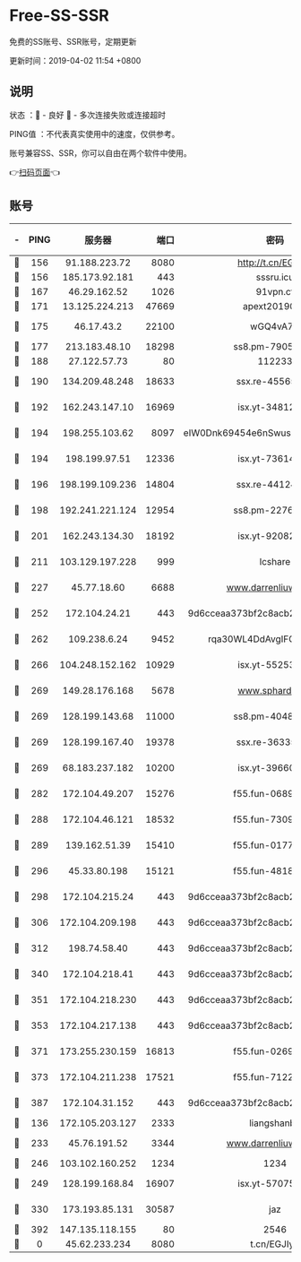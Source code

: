 # Free-SS-SSR

免费的SS账号、SSR账号，定期更新

更新时间：2019-04-02 11:54 +0800

## 说明

状态     ：🙂 - 良好 🙁 - 多次连接失败或连接超时

PING值   ：不代表真实使用中的速度，仅供参考。

账号兼容SS、SSR，你可以自由在两个软件中使用。

👉[扫码页面](https://liesauer.github.io/Free-SS-SSR/)👈

## 账号

|-|PING|服务器|端口|密码|加密方式|区域|
|:----:|:----:|:-----:|-----:|:----:|:----:|:----:|
|🙂|156|91.188.223.72|8080|http://t.cn/EGJIyrl|rc4-md5|RU|
|🙂|156|185.173.92.181|443|sssru.icu|rc4-md5|RU|
|🙂|167|46.29.162.52|1026|91vpn.cf|rc4-md5|RU|
|🙂|171|13.125.224.213|47669|apext2019001|chacha20|KR|
|🙂|175|46.17.43.2|22100|wGQ4vA7D|aes-256-gcm|RU|
|🙂|177|213.183.48.10|18298|ss8.pm-79052451|rc4-md5|RU|
|🙂|188|27.122.57.73|80|112233|chacha20|HK|
|🙂|190|134.209.48.248|18633|ssx.re-45565210|aes-256-cfb|US|
|🙂|192|162.243.147.10|16969|isx.yt-34812423|aes-256-cfb|US|
|🙂|194|198.255.103.62|8097|eIW0Dnk69454e6nSwuspv9DmS201tQ0D|aes-256-cfb|US|
|🙂|194|198.199.97.51|12336|isx.yt-73614806|aes-256-cfb|US|
|🙂|196|198.199.109.236|14804|ssx.re-44124344|aes-256-cfb|US|
|🙂|198|192.241.221.124|12954|ss8.pm-22766705|aes-256-cfb|US|
|🙂|201|162.243.134.30|18192|isx.yt-92082947|aes-256-cfb|US|
|🙂|211|103.129.197.228|999|lcshare|aes-256-cfb|US|
|🙂|227|45.77.18.60|6688|www.darrenliuwei.com|aes-256-cfb|JP|
|🙂|252|172.104.24.21|443|9d6cceaa373bf2c8acb22e60b6a58be6|aes-256-cfb|US|
|🙂|262|109.238.6.24|9452|rqa30WL4DdAvgIFG6Fs3znzTa|aes-256-cfb|FR|
|🙂|266|104.248.152.162|10929|isx.yt-55253317|aes-256-cfb|SG|
|🙂|269|149.28.176.168|5678|www.sphard.com|aes-256-cfb|SG|
|🙂|269|128.199.143.68|11000|ss8.pm-40482741|aes-256-cfb|SG|
|🙂|269|128.199.167.40|19378|ssx.re-36335302|aes-256-cfb|SG|
|🙂|269|68.183.237.182|10200|isx.yt-39660220|aes-256-cfb|SG|
|🙂|282|172.104.49.207|15276|f55.fun-06892021|aes-256-cfb|SG|
|🙂|288|172.104.46.121|18532|f55.fun-73091809|aes-256-cfb|SG|
|🙂|289|139.162.51.39|15410|f55.fun-01775973|aes-256-cfb|SG|
|🙂|296|45.33.80.198|15121|f55.fun-48185620|aes-256-cfb|US|
|🙂|298|172.104.215.24|443|9d6cceaa373bf2c8acb22e60b6a58be6|aes-256-cfb|US|
|🙂|306|172.104.209.198|443|9d6cceaa373bf2c8acb22e60b6a58be6|aes-256-cfb|US|
|🙂|312|198.74.58.40|443|9d6cceaa373bf2c8acb22e60b6a58be6|aes-256-cfb|US|
|🙂|340|172.104.218.41|443|9d6cceaa373bf2c8acb22e60b6a58be6|aes-256-cfb|US|
|🙂|351|172.104.218.230|443|9d6cceaa373bf2c8acb22e60b6a58be6|aes-256-cfb|US|
|🙂|353|172.104.217.138|443|9d6cceaa373bf2c8acb22e60b6a58be6|aes-256-cfb|US|
|🙂|371|173.255.230.159|16813|f55.fun-02691027|aes-256-cfb|US|
|🙂|373|172.104.211.238|17521|f55.fun-71226377|aes-256-cfb|US|
|🙂|387|172.104.31.152|443|9d6cceaa373bf2c8acb22e60b6a58be6|aes-256-cfb|US|
|🙂|136|172.105.203.127|2333|liangshanbo|chacha20|JP|
|🙂|233|45.76.191.52|3344|www.darrenliuwei.com|aes-256-cfb|AU|
|🙂|246|103.102.160.252|1234|1234|rc4-md5|JP|
|🙂|249|128.199.168.84|16907|isx.yt-57075822|aes-256-cfb|SG|
|🙂|330|173.193.85.131|30587|jaz|aes-256-cfb|US|
|🙁|392|147.135.118.155|80|2546|chacha20|US|
|🙁|0|45.62.233.234|8080|t.cn/EGJIyrl|rc4-md5|CA|
